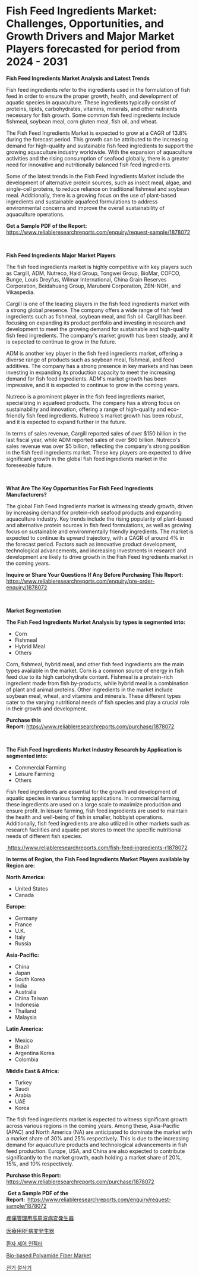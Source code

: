 <p><h1>Fish Feed Ingredients Market: Challenges, Opportunities, and Growth Drivers and Major Market Players forecasted for period from 2024 - 2031</h1></p><p><strong>Fish Feed Ingredients Market Analysis and Latest Trends</strong></p>
<p><p>Fish feed ingredients refer to the ingredients used in the formulation of fish feed in order to ensure the proper growth, health, and development of aquatic species in aquaculture. These ingredients typically consist of proteins, lipids, carbohydrates, vitamins, minerals, and other nutrients necessary for fish growth. Some common fish feed ingredients include fishmeal, soybean meal, corn gluten meal, fish oil, and wheat.</p><p>The Fish Feed Ingredients Market is expected to grow at a CAGR of 13.8% during the forecast period. This growth can be attributed to the increasing demand for high-quality and sustainable fish feed ingredients to support the growing aquaculture industry worldwide. With the expansion of aquaculture activities and the rising consumption of seafood globally, there is a greater need for innovative and nutritionally balanced fish feed ingredients.</p><p>Some of the latest trends in the Fish Feed Ingredients Market include the development of alternative protein sources, such as insect meal, algae, and single-cell proteins, to reduce reliance on traditional fishmeal and soybean meal. Additionally, there is a growing focus on the use of plant-based ingredients and sustainable aquafeed formulations to address environmental concerns and improve the overall sustainability of aquaculture operations.</p></p>
<p><strong>Get a Sample PDF of the Report:&nbsp;</strong> <a href="https://www.reliableresearchreports.com/enquiry/request-sample/1878072">https://www.reliableresearchreports.com/enquiry/request-sample/1878072</a></p>
<p>&nbsp;</p>
<p><strong>Fish Feed Ingredients Major Market Players</strong></p>
<p><p>The fish feed ingredients market is highly competitive with key players such as Cargill, ADM, Nutreco, Haid Group, Tongwei Group, BioMar, COFCO, Bunge, Louis Dreyfus, Wilmar International, China Grain Reserves Corporation, Beidahuang Group, Marubeni Corporation, ZEN-NOH, and Vikaspedia.</p><p>Cargill is one of the leading players in the fish feed ingredients market with a strong global presence. The company offers a wide range of fish feed ingredients such as fishmeal, soybean meal, and fish oil. Cargill has been focusing on expanding its product portfolio and investing in research and development to meet the growing demand for sustainable and high-quality fish feed ingredients. The company's market growth has been steady, and it is expected to continue to grow in the future.</p><p>ADM is another key player in the fish feed ingredients market, offering a diverse range of products such as soybean meal, fishmeal, and feed additives. The company has a strong presence in key markets and has been investing in expanding its production capacity to meet the increasing demand for fish feed ingredients. ADM's market growth has been impressive, and it is expected to continue to grow in the coming years.</p><p>Nutreco is a prominent player in the fish feed ingredients market, specializing in aquafeed products. The company has a strong focus on sustainability and innovation, offering a range of high-quality and eco-friendly fish feed ingredients. Nutreco's market growth has been robust, and it is expected to expand further in the future.</p><p>In terms of sales revenue, Cargill reported sales of over $150 billion in the last fiscal year, while ADM reported sales of over $60 billion. Nutreco's sales revenue was over $5 billion, reflecting the company's strong position in the fish feed ingredients market. These key players are expected to drive significant growth in the global fish feed ingredients market in the foreseeable future.</p></p>
<p>&nbsp;</p>
<p><strong>What Are The Key Opportunities For Fish Feed Ingredients Manufacturers?</strong></p>
<p><p>The global Fish Feed Ingredients market is witnessing steady growth, driven by increasing demand for protein-rich seafood products and expanding aquaculture industry. Key trends include the rising popularity of plant-based and alternative protein sources in fish feed formulations, as well as growing focus on sustainable and environmentally friendly ingredients. The market is expected to continue its upward trajectory, with a CAGR of around 4% in the forecast period. Factors such as innovative product development, technological advancements, and increasing investments in research and development are likely to drive growth in the Fish Feed Ingredients market in the coming years.</p></p>
<p><strong>Inquire or Share Your Questions If Any Before Purchasing This Report:</strong> <a href="https://www.reliableresearchreports.com/enquiry/pre-order-enquiry/1878072">https://www.reliableresearchreports.com/enquiry/pre-order-enquiry/1878072</a></p>
<p>&nbsp;</p>
<p><strong>Market Segmentation</strong></p>
<p><strong>The Fish Feed Ingredients Market Analysis by types is segmented into:</strong></p>
<p><ul><li>Corn</li><li>Fishmeal</li><li>Hybrid Meal</li><li>Others</li></ul></p>
<p><p>Corn, fishmeal, hybrid meal, and other fish feed ingredients are the main types available in the market. Corn is a common source of energy in fish feed due to its high carbohydrate content. Fishmeal is a protein-rich ingredient made from fish by-products, while hybrid meal is a combination of plant and animal proteins. Other ingredients in the market include soybean meal, wheat, and vitamins and minerals. These different types cater to the varying nutritional needs of fish species and play a crucial role in their growth and development.</p></p>
<p><strong>Purchase this Report:&nbsp;</strong><a href="https://www.reliableresearchreports.com/purchase/1878072">https://www.reliableresearchreports.com/purchase/1878072</a></p>
<p>&nbsp;</p>
<p><strong>The Fish Feed Ingredients Market Industry Research by Application is segmented into:</strong></p>
<p><ul><li>Commercial Farming</li><li>Leisure Farming</li><li>Others</li></ul></p>
<p><p>Fish feed ingredients are essential for the growth and development of aquatic species in various farming applications. In commercial farming, these ingredients are used on a large scale to maximize production and ensure profit. In leisure farming, fish feed ingredients are used to maintain the health and well-being of fish in smaller, hobbyist operations. Additionally, fish feed ingredients are also utilized in other markets such as research facilities and aquatic pet stores to meet the specific nutritional needs of different fish species.</p></p>
<p><a href="https://www.reliableresearchreports.com/fish-feed-ingredients-r1878072">&nbsp;https://www.reliableresearchreports.com/fish-feed-ingredients-r1878072</a></p>
<p><strong>In terms of Region, the Fish Feed Ingredients Market Players available by Region are:</strong></p>
<p>
    <p> <strong> North America: </strong>
        <ul>
            <li>United States</li>
            <li>Canada</li>
        </ul>
        </p> 
    <p> <strong> Europe: </strong>
        <ul>
            <li>Germany</li>
            <li>France</li>
            <li>U.K.</li>
            <li>Italy</li>
            <li>Russia</li>
        </ul>
        </p> 
    <p> <strong> Asia-Pacific: </strong>
        <ul>
            <li>China</li>
            <li>Japan</li>
            <li>South Korea</li>
            <li>India</li>
            <li>Australia</li>
            <li>China Taiwan</li>
            <li>Indonesia</li>
            <li>Thailand</li>
            <li>Malaysia</li>
        </ul>
        </p> 
    <p> <strong> Latin America: </strong>
        <ul>
            <li>Mexico</li>
            <li>Brazil</li>
            <li>Argentina Korea</li>
            <li>Colombia</li>
        </ul>
        </p> 
    <p> <strong> Middle East & Africa: </strong>
        <ul>
            <li>Turkey</li>
            <li>Saudi</li>
            <li>Arabia</li>
            <li>UAE</li>
            <li>Korea</li>
        </ul>
    </p>
    </p>
<p><p>The fish feed ingredients market is expected to witness significant growth across various regions in the coming years. Among these, Asia-Pacific (APAC) and North America (NA) are anticipated to dominate the market with a market share of 30% and 25% respectively. This is due to the increasing demand for aquaculture products and technological advancements in fish feed production. Europe, USA, and China are also expected to contribute significantly to the market growth, each holding a market share of 20%, 15%, and 10% respectively.</p></p>
<p><strong>Purchase this Report: </strong><a href="https://www.reliableresearchreports.com/purchase/1878072">https://www.reliableresearchreports.com/purchase/1878072</a></p>
<p>&nbsp;<strong>Get a Sample PDF of the Report:&nbsp;&nbsp;</strong><a href="https://www.reliableresearchreports.com/enquiry/request-sample/1878072">https://www.reliableresearchreports.com/enquiry/request-sample/1878072</a></p>
<p><strong></strong></p>
<p><p><a href="https://github.com/vtbvgl20191192/Market-Research-Report-List-2/blob/main/3440487119891.md">疼痛管理用高周波病変発生器</a></p><p><a href="https://github.com/laurenreichert/Market-Research-Report-List-2/blob/main/7821433119892.md">医療用RF病変発生器</a></p><p><a href="https://github.com/vseigx30c9a1j/Market-Research-Report-List-2/blob/main/7336946126976.md">환자 제어 인젝터</a></p><p><a href="https://github.com/RyleeBauch2023/Market-Research-Report-List-1/blob/main/bio-based-polyamide-fiber-market.md">Bio-based Polyamide Fiber Market</a></p><p><a href="https://github.com/plelbej847484502/Market-Research-Report-List-2/blob/main/4728346126975.md">전기 절삭기</a></p></p>